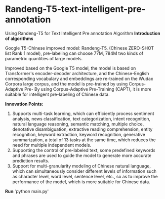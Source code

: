 # Randeng-T5-text-intelligent-pre-annotation
Using Randeng-T5 for Text Intelligent Pre annotation Algorithm
**Introduction of algorithms**

Google T5-Chinese improved model: Randeng-T5. (Chinese ZERO-SHOT list Rank 1 model), pre-labeling can choose 77M, 784M two kinds of parametric quantities of large models.

Improved based on the Google T5 model, the model is based on Transformer's encoder-decoder architecture, and the Chinese-English corresponding vocabulary and embeddings are re-trained on the Wudao Corpora large corpus, and the model is pre-trained by using Corpus-Adaptive Pre- By using Corpus-Adaptive Pre-Training (CAPT), it is more suitable for intelligent pre-labeling of Chinese data.

**Innovation Points:**
1. Supports multi-task learning, which can efficiently process sentiment analysis, news classification, text categorization, intent recognition, natural language reasoning, semantic matching, multiple choice, denotative disambiguation, extractive reading comprehension, entity recognition, keyword extraction, keyword recognition, generative summarization, a total of 13 tasks at the same time, which reduces the need for multiple independent models.
2. Supporting the control of pre-labeled text, some predefined keywords and phrases are used to guide the model to generate more accurate prediction results.
3. Support for multi-granularity modeling of Chinese natural language, which can simultaneously consider different levels of information such as character level, word level, sentence level, etc., so as to improve the performance of the model, which is more suitable for Chinese data.

**Run**
'python main.py'
